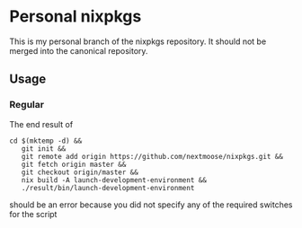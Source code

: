 # Personal nixpkgs

This is my personal branch of the nixpkgs repository.
It should not be merged into the canonical repository.

## Usage

### Regular

The end result of
```
cd $(mktemp -d) &&
   git init &&
   git remote add origin https://github.com/nextmoose/nixpkgs.git &&
   git fetch origin master &&
   git checkout origin/master &&
   nix build -A launch-development-environment &&
   ./result/bin/launch-development-environment
```
should be an error because you did not specify any of the required
switches for the script